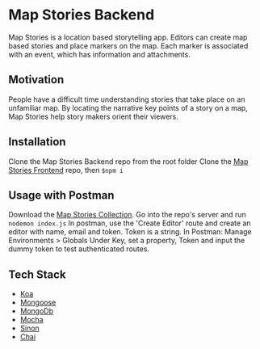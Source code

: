 # Map Stories Backend

Map Stories is a location based storytelling app. Editors can create map based stories and place markers on the map. Each marker is associated with an event, which has information and attachments.

## Motivation
People have a difficult time understanding stories that take place on an unfamiliar map. By locating the narrative key points of a story on a map, Map Stories help story makers orient their viewers.

## Installation
Clone the Map Stories Backend repo from the root folder
Clone the [Map Stories Frontend](https://github.com/fredpinon/map-stories-front-end/tree/develop/MapStories) repo, then `$npm i`

## Usage with Postman
Download the [Map Stories Collection](https://documenter.getpostman.com/view/2573635/map-story-localhost/71FXBMv).
Go into the repo's server and run `nodemon index.js`
In postman, use the 'Create Editor' route and create an editor with name, email and token. Token is a string.
In Postman: Manage Environments > Globals
Under Key, set a property, Token and input the dummy token to test authenticated routes.


## Tech Stack
* [Koa](https://koajs.com/)
* [Mongoose](https://mongoosejs.com/)
* [MongoDb](https://www.mongodb.com/)
* [Mocha](https://mochajs.org/)
* [Sinon](https://sinonjs.org/)
* [Chai](https://www.chaijs.com/)
